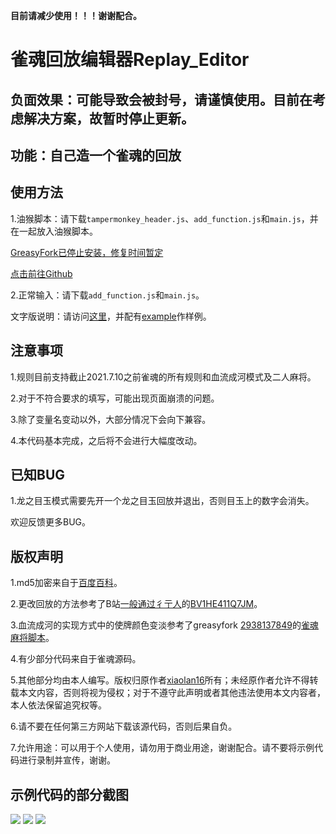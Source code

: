 **目前请减少使用！！！谢谢配合。**

# 雀魂回放编辑器Replay_Editor

## 负面效果：可能导致会被封号，请谨慎使用。目前在考虑解决方案，故暂时停止更新。
## 功能：自己造一个雀魂的回放
## 使用方法

1.油猴脚本：请下载`tampermonkey_header.js`、`add_function.js`和`main.js`，并在一起放入油猴脚本。

[GreasyFork已停止安装，修复时间暂定](https://greasyfork.org/zh-CN/scripts/427921-replay-editor)

[点击前往Github](https://github.com/xiaolan16/make-a-replay-in-maj-soul)

2.正常输入：请下载`add_function.js`和`main.js`。

文字版说明：请访问[这里](https://github.com/xiaolan16/make-a-replay-in-maj-soul/wiki/%E7%BC%96%E8%BE%91%E6%AF%8F%E4%B8%80%E5%9C%BA%E6%B8%B8%E6%88%8F%E7%9A%84%E6%96%B9%E6%B3%95)，并配有[example](https://github.com/xiaolan16/majsoul-replay-editor/wiki/examples%E6%96%87%E4%BB%B6%E8%A7%A3%E9%87%8A)作样例。

## 注意事项

1.规则目前支持截止2021.7.10之前雀魂的所有规则和血流成河模式及二人麻将。

2.对于不符合要求的填写，可能出现页面崩溃的问题。

3.除了变量名变动以外，大部分情况下会向下兼容。

4.本代码基本完成，之后将不会进行大幅度改动。

## 已知BUG

1.龙之目玉模式需要先开一个龙之目玉回放并退出，否则目玉上的数字会消失。

欢迎反馈更多BUG。

## 版权声明

1.md5加密来自于[百度百科](https://baike.baidu.com/item/MD5/212708?fromtitle=MD5%E5%8A%A0%E5%AF%86&fromid=5706230&fr=aladdin)。

2.更改回放的方法参考了B站[一般通过彳亍人](https://space.bilibili.com/23019265)的[BV1HE411Q7JM](https://www.bilibili.com/video/BV1HE411Q7JM)。

3.血流成河的实现方式中的使牌颜色变淡参考了greasyfork [2938137849](https://greasyfork.org/zh-CN/users/749724-2938137849)的[雀魂麻将脚本](https://greasyfork.org/zh-CN/scripts/423689-%E9%9B%80%E9%AD%82%E9%BA%BB%E5%B0%86%E8%84%9A%E6%9C%AC)。

4.有少部分代码来自于雀魂源码。

5.其他部分均由本人编写。版权归原作者[xiaolan16](https://github.com/xiaolan16)所有；未经原作者允许不得转载本文内容，否则将视为侵权；对于不遵守此声明或者其他违法使用本文内容者，本人依法保留追究权等。

6.请不要在任何第三方网站下载该源代码，否则后果自负。

7.允许用途：可以用于个人使用，请勿用于商业用途，谢谢配合。请不要将示例代码进行录制并宣传，谢谢。

## 示例代码的部分截图

![](https://raw.githubusercontent.com/xiaolan16/make-a-replay-in-maj-soul/master/preview1.JPG)
![](https://raw.githubusercontent.com/xiaolan16/make-a-replay-in-maj-soul/master/preview2.JPG)
![](https://raw.githubusercontent.com/xiaolan16/make-a-replay-in-maj-soul/master/preview3.JPG)
